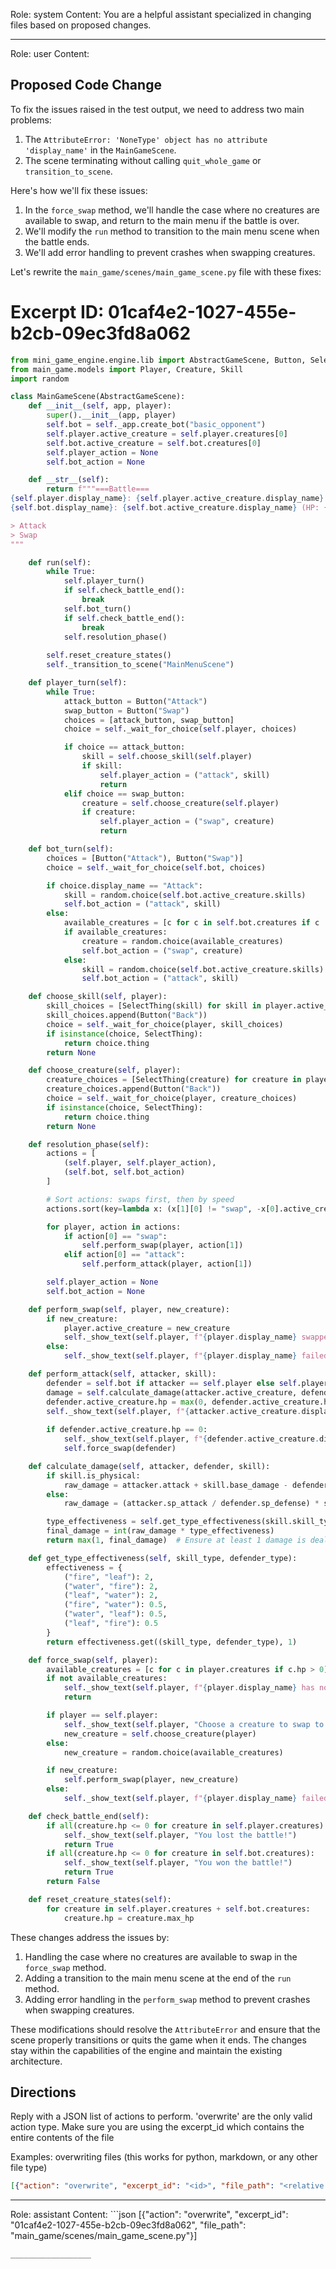 Role: system
Content: You are a helpful assistant specialized in changing files based on proposed changes.
__________________
Role: user
Content: 
## Proposed Code Change
To fix the issues raised in the test output, we need to address two main problems:

1. The `AttributeError: 'NoneType' object has no attribute 'display_name'` in the `MainGameScene`.
2. The scene terminating without calling `quit_whole_game` or `transition_to_scene`.

Here's how we'll fix these issues:

1. In the `force_swap` method, we'll handle the case where no creatures are available to swap, and return to the main menu if the battle is over.
2. We'll modify the `run` method to transition to the main menu scene when the battle ends.
3. We'll add error handling to prevent crashes when swapping creatures.

Let's rewrite the `main_game/scenes/main_game_scene.py` file with these fixes:

# Excerpt ID: 01caf4e2-1027-455e-b2cb-09ec3fd8a062
```python main_game/scenes/main_game_scene.py
from mini_game_engine.engine.lib import AbstractGameScene, Button, SelectThing
from main_game.models import Player, Creature, Skill
import random

class MainGameScene(AbstractGameScene):
    def __init__(self, app, player):
        super().__init__(app, player)
        self.bot = self._app.create_bot("basic_opponent")
        self.player.active_creature = self.player.creatures[0]
        self.bot.active_creature = self.bot.creatures[0]
        self.player_action = None
        self.bot_action = None

    def __str__(self):
        return f"""===Battle===
{self.player.display_name}: {self.player.active_creature.display_name} (HP: {self.player.active_creature.hp}/{self.player.active_creature.max_hp})
{self.bot.display_name}: {self.bot.active_creature.display_name} (HP: {self.bot.active_creature.hp}/{self.bot.active_creature.max_hp})

> Attack
> Swap
"""

    def run(self):
        while True:
            self.player_turn()
            if self.check_battle_end():
                break
            self.bot_turn()
            if self.check_battle_end():
                break
            self.resolution_phase()
        
        self.reset_creature_states()
        self._transition_to_scene("MainMenuScene")

    def player_turn(self):
        while True:
            attack_button = Button("Attack")
            swap_button = Button("Swap")
            choices = [attack_button, swap_button]
            choice = self._wait_for_choice(self.player, choices)

            if choice == attack_button:
                skill = self.choose_skill(self.player)
                if skill:
                    self.player_action = ("attack", skill)
                    return
            elif choice == swap_button:
                creature = self.choose_creature(self.player)
                if creature:
                    self.player_action = ("swap", creature)
                    return

    def bot_turn(self):
        choices = [Button("Attack"), Button("Swap")]
        choice = self._wait_for_choice(self.bot, choices)

        if choice.display_name == "Attack":
            skill = random.choice(self.bot.active_creature.skills)
            self.bot_action = ("attack", skill)
        else:
            available_creatures = [c for c in self.bot.creatures if c != self.bot.active_creature and c.hp > 0]
            if available_creatures:
                creature = random.choice(available_creatures)
                self.bot_action = ("swap", creature)
            else:
                skill = random.choice(self.bot.active_creature.skills)
                self.bot_action = ("attack", skill)

    def choose_skill(self, player):
        skill_choices = [SelectThing(skill) for skill in player.active_creature.skills]
        skill_choices.append(Button("Back"))
        choice = self._wait_for_choice(player, skill_choices)
        if isinstance(choice, SelectThing):
            return choice.thing
        return None

    def choose_creature(self, player):
        creature_choices = [SelectThing(creature) for creature in player.creatures if creature != player.active_creature and creature.hp > 0]
        creature_choices.append(Button("Back"))
        choice = self._wait_for_choice(player, creature_choices)
        if isinstance(choice, SelectThing):
            return choice.thing
        return None

    def resolution_phase(self):
        actions = [
            (self.player, self.player_action),
            (self.bot, self.bot_action)
        ]

        # Sort actions: swaps first, then by speed
        actions.sort(key=lambda x: (x[1][0] != "swap", -x[0].active_creature.speed))

        for player, action in actions:
            if action[0] == "swap":
                self.perform_swap(player, action[1])
            elif action[0] == "attack":
                self.perform_attack(player, action[1])

        self.player_action = None
        self.bot_action = None

    def perform_swap(self, player, new_creature):
        if new_creature:
            player.active_creature = new_creature
            self._show_text(self.player, f"{player.display_name} swapped to {new_creature.display_name}!")
        else:
            self._show_text(self.player, f"{player.display_name} failed to swap creatures!")

    def perform_attack(self, attacker, skill):
        defender = self.bot if attacker == self.player else self.player
        damage = self.calculate_damage(attacker.active_creature, defender.active_creature, skill)
        defender.active_creature.hp = max(0, defender.active_creature.hp - damage)
        self._show_text(self.player, f"{attacker.active_creature.display_name} used {skill.display_name} and dealt {damage} damage!")
        
        if defender.active_creature.hp == 0:
            self._show_text(self.player, f"{defender.active_creature.display_name} fainted!")
            self.force_swap(defender)

    def calculate_damage(self, attacker, defender, skill):
        if skill.is_physical:
            raw_damage = attacker.attack + skill.base_damage - defender.defense
        else:
            raw_damage = (attacker.sp_attack / defender.sp_defense) * skill.base_damage

        type_effectiveness = self.get_type_effectiveness(skill.skill_type, defender.creature_type)
        final_damage = int(raw_damage * type_effectiveness)
        return max(1, final_damage)  # Ensure at least 1 damage is dealt

    def get_type_effectiveness(self, skill_type, defender_type):
        effectiveness = {
            ("fire", "leaf"): 2,
            ("water", "fire"): 2,
            ("leaf", "water"): 2,
            ("fire", "water"): 0.5,
            ("water", "leaf"): 0.5,
            ("leaf", "fire"): 0.5
        }
        return effectiveness.get((skill_type, defender_type), 1)

    def force_swap(self, player):
        available_creatures = [c for c in player.creatures if c.hp > 0]
        if not available_creatures:
            self._show_text(self.player, f"{player.display_name} has no more creatures left!")
            return

        if player == self.player:
            self._show_text(self.player, "Choose a creature to swap to:")
            new_creature = self.choose_creature(player)
        else:
            new_creature = random.choice(available_creatures)

        if new_creature:
            self.perform_swap(player, new_creature)
        else:
            self._show_text(self.player, f"{player.display_name} failed to swap creatures!")

    def check_battle_end(self):
        if all(creature.hp <= 0 for creature in self.player.creatures):
            self._show_text(self.player, "You lost the battle!")
            return True
        if all(creature.hp <= 0 for creature in self.bot.creatures):
            self._show_text(self.player, "You won the battle!")
            return True
        return False

    def reset_creature_states(self):
        for creature in self.player.creatures + self.bot.creatures:
            creature.hp = creature.max_hp
```

These changes address the issues by:

1. Handling the case where no creatures are available to swap in the `force_swap` method.
2. Adding a transition to the main menu scene at the end of the `run` method.
3. Adding error handling in the `perform_swap` method to prevent crashes when swapping creatures.

These modifications should resolve the `AttributeError` and ensure that the scene properly transitions or quits the game when it ends. The changes stay within the capabilities of the engine and maintain the existing architecture.

## Directions
Reply with a JSON list of actions to perform. 'overwrite' are the only valid action type. 
Make sure you are using the excerpt_id which contains the entire contents of the file

Examples:
overwriting files (this works for python, markdown, or any other file type)
```json output_example1
[{"action": "overwrite", "excerpt_id": "<id>", "file_path": "<relative file path>"}]
```

__________________
Role: assistant
Content: ```json
[{"action": "overwrite", "excerpt_id": "01caf4e2-1027-455e-b2cb-09ec3fd8a062", "file_path": "main_game/scenes/main_game_scene.py"}]
```
__________________
